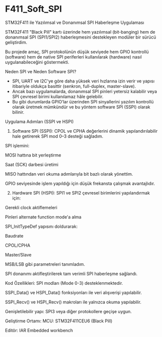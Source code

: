 # F411_Soft_SPI

STM32F411 ile Yazılımsal ve Donanımsal SPI Haberleşme Uygulaması

STM32F411 "Black Pill" kartı üzerinde hem yazılımsal (bit-banging) hem de donanımsal SPI (SPI1/SPI2) haberleşmesini destekleyen modüler bir sürücü geliştirdim.

Bu projede amaç, SPI protokolünün düşük seviyede hem GPIO kontrollü (software) hem de native SPI periferleri kullanılarak (hardware) nasıl uygulanabileceğini göstermekti.

Neden SPI ve Neden Software SPI?
 * SPI, UART ve I2C'ye göre daha yüksek veri hızlarına izin verir ve yapısı itibariyle oldukça basittir (senkron, full-duplex, master-slave).
 * Ancak bazı uygulamalarda, donanımsal SPI pinleri yetersiz kalabilir veya SPI çevresel birimi kullanılamaz hâle gelebilir.
 * Bu gibi durumlarda GPIO’lar üzerinden SPI sinyallerini yazılım kontrollü olarak üretmek mümkündür ve bu yöntem software SPI (SSPI) olarak bilinir.

Uygulama Adımları (SSPI ve HSPI)
1. Software SPI (SSPI):
CPOL ve CPHA değerlerini dinamik yapılandırılabilir hale getirerek SPI mod 0–3 desteği sağladım.

SPI işlemini:

MOSI hattına bit yerleştirme

Saat (SCK) darbesi üretimi

MISO hattından veri okuma
adımlarıyla bit bazlı olarak yönettim.

GPIO seviyesinde işlem yapıldığı için düşük frekansta çalışmak avantajlıdır.

2. Hardware SPI (HSPI):
SPI1 ve SPI2 çevresel birimlerini yapılandırmak için:

Gerekli clock aktiflemeleri

Pinleri alternate function mode'a alma

SPI_InitTypeDef yapısını doldurarak:

Baudrate

CPOL/CPHA

Master/Slave

MSB/LSB
gibi parametreleri tanımladım.

SPI donanımı aktifleştirilerek tam verimli SPI haberleşme sağlandı.

Kod Özellikleri:
SPI modları (Mode 0-3) desteklenmektedir.

SSPI_Data() ve HSPI_Data() fonksiyonları ile veri alışverişi yapılabilir.

SSPI_Recv() ve HSPI_Recv() makroları ile yalnızca okuma yapılabilir.

Genişletilebilir yapı: SPI3 veya diğer protokollere geçişe uygun.

Geliştirme Ortamı:
MCU: STM32F411CEU6 (Black Pill)

Editör: IAR Embedded workbench 
